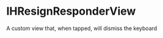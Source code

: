 IHResignResponderView
=====================

A custom view that, when tapped, will dismiss the keyboard
